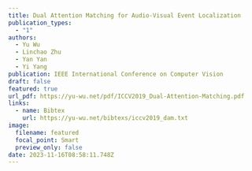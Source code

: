 ```yaml
---
title: Dual Attention Matching for Audio-Visual Event Localization
publication_types:
  - "1"
authors:
  - Yu Wu
  - Linchao Zhu
  - Yan Yan
  - Yi Yang
publication: IEEE International Conference on Computer Vision
draft: false
featured: true
url_pdf: https://yu-wu.net/pdf/ICCV2019_Dual-Attention-Matching.pdf
links:
  - name: Bibtex
    url: https://yu-wu.net/bibtexs/iccv2019_dam.txt
image:
  filename: featured
  focal_point: Smart
  preview_only: false
date: 2023-11-16T08:58:11.748Z
---
```


